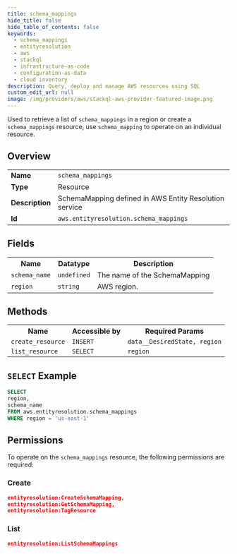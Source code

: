 ```yaml
---
title: schema_mappings
hide_title: false
hide_table_of_contents: false
keywords:
  - schema_mappings
  - entityresolution
  - aws
  - stackql
  - infrastructure-as-code
  - configuration-as-data
  - cloud inventory
description: Query, deploy and manage AWS resources using SQL
custom_edit_url: null
image: /img/providers/aws/stackql-aws-provider-featured-image.png
---
```

Used to retrieve a list of <code>schema_mappings</code> in a region or create a <code>schema_mappings</code> resource, use <code>schema_mapping</code> to operate on an individual resource.

## Overview
<table><tbody>
<tr><td><b>Name</b></td><td><code>schema_mappings</code></td></tr>
<tr><td><b>Type</b></td><td>Resource</td></tr>
<tr><td><b>Description</b></td><td>SchemaMapping defined in AWS Entity Resolution service</td></tr>
<tr><td><b>Id</b></td><td><code>aws.entityresolution.schema_mappings</code></td></tr>
</tbody></table>

## Fields
<table><tbody>
<tr><th>Name</th><th>Datatype</th><th>Description</th></tr>
<tr><td><code>schema_name</code></td><td><code>undefined</code></td><td>The name of the SchemaMapping</td></tr>
<tr><td><code>region</code></td><td><code>string</code></td><td>AWS region.</td></tr>

</tbody></table>

## Methods

<table><tbody>
  <tr>
    <th>Name</th>
    <th>Accessible by</th>
    <th>Required Params</th>
  </tr>
  <tr>
    <td><code>create_resource</code></td>
    <td><code>INSERT</code></td>
    <td><code>data__DesiredState, region</code></td>
  </tr>
  <tr>
    <td><code>list_resource</code></td>
    <td><code>SELECT</code></td>
    <td><code>region</code></td>
  </tr>
</tbody></table>

## `SELECT` Example
```sql
SELECT
region,
schema_name
FROM aws.entityresolution.schema_mappings
WHERE region = 'us-east-1'
```

## Permissions

To operate on the <code>schema_mappings</code> resource, the following permissions are required:

### Create
```json
entityresolution:CreateSchemaMapping,
entityresolution:GetSchemaMapping,
entityresolution:TagResource
```

### List
```json
entityresolution:ListSchemaMappings
```

